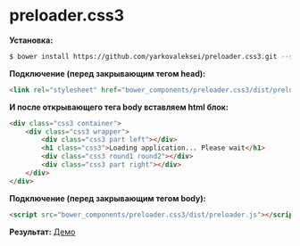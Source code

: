 # preloader.css3

**Установка:**
```bash
$ bower install https://github.com/yarkovaleksei/preloader.css3.git --save
```

**Подключение (перед закрывающим тегом head):**
```html
<link rel="stylesheet" href="bower_components/preloader.css3/dist/preloader.css">
```

**И после открывающего тега body вставляем html блок:**
```html
<div class="css3 container">
    <div class="css3 wrapper">
        <div class="css3 part left"></div>
        <h1 class="css3">Loading application... Please wait</h1>
        <div class="css3 round1 round2"></div>
        <div class="css3 part right"></div>
    </div>
</div>
```

**Подключение (перед закрывающим тегом body):**
```html
<script src="bower_components/preloader.css3/dist/preloader.js"></script>
```

**Результат:**
[Демо](https://yarkovaleksei.github.io/preloader.css3)
